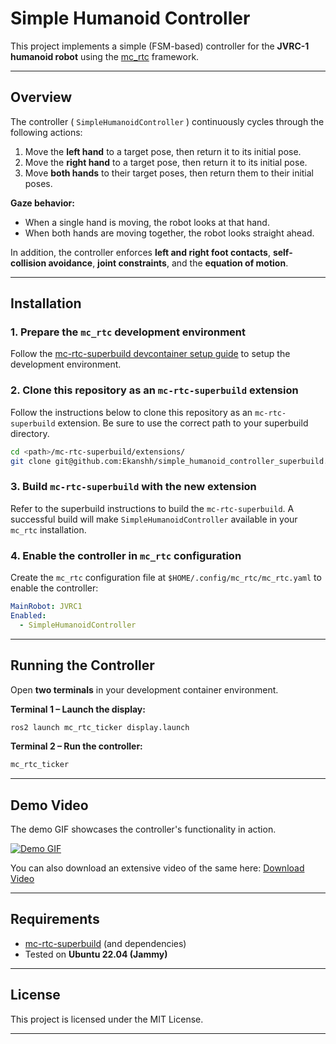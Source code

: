 # Simple Humanoid Controller

This project implements a simple (FSM-based) controller for the **JVRC-1 humanoid robot** using the [mc\_rtc](https://jrl-umi3218.github.io/mc_rtc/) framework.

---

## Overview

The controller ( `SimpleHumanoidController` ) continuously cycles through the following actions:

1. Move the **left hand** to a target pose, then return it to its initial pose.
2. Move the **right hand** to a target pose, then return it to its initial pose.
3. Move **both hands** to their target poses, then return them to their initial poses.

**Gaze behavior:**

* When a single hand is moving, the robot looks at that hand.
* When both hands are moving together, the robot looks straight ahead.

In addition, the controller enforces **left and right foot contacts**, **self-collision avoidance**, **joint constraints**, and the **equation of motion**.

---

## Installation

### 1. Prepare the `mc_rtc` development environment

Follow the [mc-rtc-superbuild devcontainer setup guide](https://github.com/mc-rtc/mc-rtc-superbuild/blob/main/doc/devcontainer.md) to setup the development environment.

### 2. Clone this repository as an `mc-rtc-superbuild` extension

Follow the instructions below to clone this repository as an `mc-rtc-superbuild` extension. Be sure to use the correct path to your superbuild directory.

```bash
cd <path>/mc-rtc-superbuild/extensions/
git clone git@github.com:Ekanshh/simple_humanoid_controller_superbuild.git
```

### 3. Build `mc-rtc-superbuild` with the new extension

Refer to the superbuild instructions to build the `mc-rtc-superbuild`. A successful build will make `SimpleHumanoidController` available in your `mc_rtc` installation.

### 4. Enable the controller in `mc_rtc` configuration

Create the `mc_rtc` configuration file at `$HOME/.config/mc_rtc/mc_rtc.yaml` to enable the controller:

```yaml
MainRobot: JVRC1
Enabled:
  - SimpleHumanoidController
```

---

## Running the Controller

Open **two terminals** in your development container environment.

**Terminal 1 – Launch the display:**

```bash
ros2 launch mc_rtc_ticker display.launch
```

**Terminal 2 – Run the controller:**

```bash
mc_rtc_ticker
```

---

## Demo Video

The demo GIF showcases the controller's functionality in action.

[![Demo GIF](media/demo_2x.gif)](media/demo_2x.webm)  

You can also download an extensive video of the same here: [Download Video](media/demo_2x.webm)

---

## Requirements

* [mc-rtc-superbuild](https://github.com/mc-rtc/mc-rtc-superbuild) (and dependencies)
* Tested on **Ubuntu 22.04 (Jammy)**

---

## License

This project is licensed under the MIT License.

---
